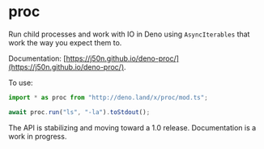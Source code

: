 # proc

Run child processes and work with IO in Deno using `AsyncIterables` that work
the way you expect them to.

Documentation:
[https://j50n.github.io/deno-proc/](https://j50n.github.io/deno-proc/).

To use:

```typescript
import * as proc from "http://deno.land/x/proc/mod.ts";

await proc.run("ls", "-la").toStdout();
```

The API is stabilizing and moving toward a 1.0 release. Documentation is a work
in progress.

